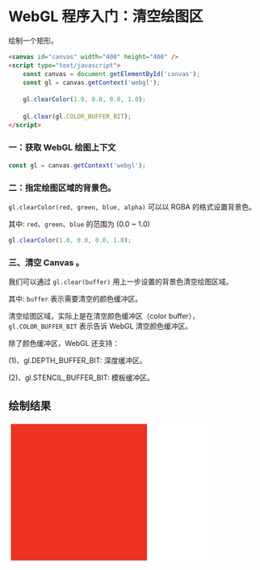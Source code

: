 # WebGL 程序入门：清空绘图区

绘制一个矩形。
```html
<canvas id="canvas" width="400" height="400" />
<script type="text/javascript">
    const canvas = document.getElementById('canvas');
    const gl = canvas.getContext('webgl');

    gl.clearColor(1.0, 0.0, 0.0, 1.0);

    gl.clear(gl.COLOR_BUFFER_BIT);
</script>
```

### 一：获取 WebGL 绘图上下文


```javascript
const gl = canvas.getContext('webgl');
```

### 二：指定绘图区域的背景色。

`gl.clearColor(red, green, blue, alpha)` 可以以 RGBA 的格式设置背景色。

其中: `red`、`green`、`blue` 的范围为 (0.0 ~ 1.0)

```javascript
gl.clearColor(1.0, 0.0, 0.0, 1.0);
```

### 三、清空 Canvas 。
我们可以通过 `gl.clear(buffer)` 用上一步设置的背景色清空绘图区域。

其中: `buffer` 表示需要清空的颜色缓冲区。

清空绘图区域，实际上是在清空颜色缓冲区（color buffer），`gl.COLOR_BUFFER_BIT` 表示告诉 WebGL 清空颜色缓冲区。

除了颜色缓冲区，WebGL 还支持：

(1)、gl.DEPTH_BUFFER_BIT: 深度缓冲区。

(2)、gl.STENCIL_BUFFER_BIT: 模板缓冲区。

## 绘制结果

<img src="https://github.com/zqiangxu/webgl/blob/main/assets/book/lesson2/result.png?raw=true" width="400px"/>